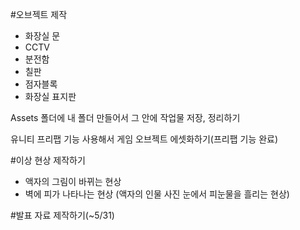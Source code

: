 #오브젝트 제작
* 화장실 문
* CCTV
* 분전함
* 칠판
* 점자블록
* 화장실 표지판

Assets 폴더에 내 폴더 만들어서 그 안에 작업물 저장, 정리하기

유니티 프리팹 기능 사용해서 게임 오브젝트 에셋화하기(프리팹 기능 완료)

#이상 현상 제작하기
* 액자의 그림이 바뀌는 현상
* 벽에 피가 나타나는 현상 (액자의 인물 사진 눈에서 피눈물을 흘리는 현상)

#발표 자료 제작하기(~5/31)